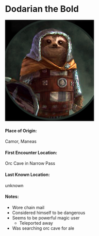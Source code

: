 # Dodarian the Bold
![Dodarian](../../../images/Dodarian.png)


#### Place of Origin: 
Camor, Maneas
#### First Encounter Location: 
Orc Cave in Narrow Pass
#### Last Known Location: 
unknown

#### Notes:
- Wore chain mail
- Considered himself to be dangerous
- Seems to be powerful magic user
    - Teleported away
- Was searching orc cave for ale